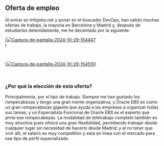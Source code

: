## Oferta de empleo
 Al entrar en Infojobs.net y poner en el buscador DevOps, han salido
 muchas ofertas de trabajo, la mayoría en Barcelona y Madrid y, después de
 estudiarlas detenidamente, me he decantado por la siguiente:

 (<a href="https://ibb.co/Tv7sf7X"><img src="https://i.ibb.co/ZLF0jFs/Captura-de-pantalla-2024-10-29-154447.png" alt="Captura-de-pantalla-2024-10-29-154447" border="0"></a><br /><a target='_blank' href='https://imgbb.com/'></a>)
 
 <br>

 (<a href="https://ibb.co/zS6kSTT"><img src="https://i.ibb.co/MRBXRxx/Captura-de-pantalla-2024-10-29-154510.png" alt="Captura-de-pantalla-2024-10-29-154510" border="0"></a>)

 <br>

 
### ¿Por qué la elección de esta oferta?
  Principalmente, por el tipo de trabajo. Siempre me han gustado los
 rompecabezas y tengo una gran mente organizativa, y Oracle EBS es como un
 gran rompecabezas gigante que ayuda a las empresas a organizar todas sus
 tareas, y un Especialista Funcional de Oracle EBS es el experto que arma ese
 rompecabezas.
 La modalidad de teletrabajo completo también es muy atractiva pues
 ofrece una gran flexibilidad, permitiendo trabajar desde cualquier lugar sin
 necesidad de hacerlo desde Madrid; y al no tener que vivir allí, el salario es
 muy competitivo y está en línea con el mercado para ese tipo de perfil
 especializado
